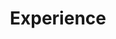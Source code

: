 ---
title: 'Experience'
jobs:
  - role: 'Software Engineer'
    company: 'Tech Corp'
    period: '2022 - Present'
    # The description is now a list of points
    description:
      - 'Developed and maintained web applications using React, Next.js, and Node.js.'
      - 'Collaborated with cross-functional teams including designers, product managers, and other developers to deliver high-quality software products.'
      - 'Implemented responsive designs and ensured cross-browser compatibility.'
  - role: 'Junior Web Developer'
    company: 'Startup Inc.'
    period: '2020 - 2022'
    description:
      - 'Assisted in building and styling responsive user interfaces with HTML, CSS, and JavaScript.'
      - 'Gained hands-on experience with modern frontend frameworks.'
      - 'Participated in code reviews and fixed bugs reported by QA.'
---